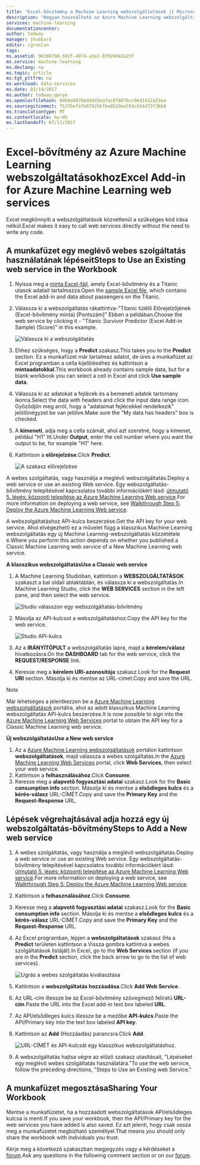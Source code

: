 ```yaml
---
title: "Excel-bővítmény a Machine Learning webszolgáltatások |} Microsoft Docs"
description: "Hogyan használható az Azure Machine Learning webszolgáltatások közvetlenül az Excel programban programozás nélkül."
services: machine-learning
documentationcenter: 
author: tedway
manager: jhubbard
editor: cgronlun
tags: 
ms.assetid: 9618079d-502f-4974-a3e2-8f924042a23f
ms.service: machine-learning
ms.devlang: na
ms.topic: article
ms.tgt_pltfrm: na
ms.workload: data-services
ms.date: 03/14/2017
ms.author: tedway;garye
ms.openlocfilehash: 0d60dd87bbdd4d3eafac0f8876cc9e41412a53ea
ms.sourcegitcommit: f537befafb079256fba0529ee554c034d73f36b0
ms.translationtype: MT
ms.contentlocale: hu-HU
ms.lasthandoff: 07/11/2017
---
```

# <a name="excel-add-in-for-azure-machine-learning-web-services"></a><span data-ttu-id="8e77a-103">Excel-bővítmény az Azure Machine Learning webszolgáltatásokhoz</span><span class="sxs-lookup"><span data-stu-id="8e77a-103">Excel Add-in for Azure Machine Learning web services</span></span>
<span data-ttu-id="8e77a-104">Excel megkönnyíti a webszolgáltatások közvetlenül a szükséges kód írása nélkül.</span><span class="sxs-lookup"><span data-stu-id="8e77a-104">Excel makes it easy to call web services directly without the need to write any code.</span></span>

## <a name="steps-to-use-an-existing-web-service-in-the-workbook"></a><span data-ttu-id="8e77a-105">A munkafüzet egy meglévő webes szolgáltatás használatának lépéseit</span><span class="sxs-lookup"><span data-stu-id="8e77a-105">Steps to Use an Existing web service in the Workbook</span></span>

1. <span data-ttu-id="8e77a-106">Nyissa meg a [minta Excel-fájl](http://aka.ms/amlexcel-sample-2), amely Excel-bővítmény és a Titanic utasok adatait tartalmazza.</span><span class="sxs-lookup"><span data-stu-id="8e77a-106">Open the [sample Excel file](http://aka.ms/amlexcel-sample-2), which contains the Excel add-in and data about passengers on the Titanic.</span></span>
2. <span data-ttu-id="8e77a-107">Válassza ki a webszolgáltatás rákattintva-"Titanic túlélő Előrejelzőjének (Excel-bővítmény minta) [Pontszám]" Ebben a példában.</span><span class="sxs-lookup"><span data-stu-id="8e77a-107">Choose the web service by clicking it - "Titanic Survivor Predictor (Excel Add-in Sample) [Score]" in this example.</span></span>
   
    ![Válassza ki a webszolgáltatás][01]
3. <span data-ttu-id="8e77a-109">Ehhez szükséges, hogy a **Predict** szakasz.</span><span class="sxs-lookup"><span data-stu-id="8e77a-109">This takes you to the **Predict** section.</span></span>  <span data-ttu-id="8e77a-110">Ez a munkafüzet már tartalmaz adatot, de üres a munkafüzet az Excel programban a cella kijelöléséhez és kattintson a **mintaadatokkal**.</span><span class="sxs-lookup"><span data-stu-id="8e77a-110">This workbook already contains sample data, but for a blank workbook you can select a cell in Excel and click **Use sample data**.</span></span>
4. <span data-ttu-id="8e77a-111">Válassza ki az adatokat a fejlécek és a bemeneti adatok tartomány ikonra.</span><span class="sxs-lookup"><span data-stu-id="8e77a-111">Select the data with headers and click the input data range icon.</span></span>  <span data-ttu-id="8e77a-112">Győződjön meg arról, hogy a "adataimat fejlécekkel rendelkezik" jelölőnégyzet be van jelölve.</span><span class="sxs-lookup"><span data-stu-id="8e77a-112">Make sure the "My data has headers" box is checked.</span></span>
5. <span data-ttu-id="8e77a-113">A **kimeneti**, adja meg a cella számát, ahol azt szeretné, hogy a kimenet, például "H1" Itt.</span><span class="sxs-lookup"><span data-stu-id="8e77a-113">Under **Output**, enter the cell number where you want the output to be, for example "H1" here.</span></span>
6. <span data-ttu-id="8e77a-114">Kattintson a **előrejelzése**.</span><span class="sxs-lookup"><span data-stu-id="8e77a-114">Click **Predict**.</span></span>
   
    ![A szakasz előrejelzése][02]

<span data-ttu-id="8e77a-116">A webes szolgáltatás, vagy használja a meglévő webszolgáltatás.</span><span class="sxs-lookup"><span data-stu-id="8e77a-116">Deploy a web service or use an existing Web service.</span></span> <span data-ttu-id="8e77a-117">Egy webszolgáltatás-bővítmény telepítésével kapcsolatos további információkért lásd: [útmutató 5. lépés: központi telepítése az Azure Machine Learning Web service](machine-learning-walkthrough-5-publish-web-service.md).</span><span class="sxs-lookup"><span data-stu-id="8e77a-117">For more information on deploying a web service, see [Walkthrough Step 5: Deploy the Azure Machine Learning Web service](machine-learning-walkthrough-5-publish-web-service.md).</span></span>

<span data-ttu-id="8e77a-118">A webszolgáltatáshoz API-kulcs beszerzése.</span><span class="sxs-lookup"><span data-stu-id="8e77a-118">Get the API key for your web service.</span></span> <span data-ttu-id="8e77a-119">Ahol elvégezhető ez a művelet függ a klasszikus Machine Learning webszolgáltatás egy új Machine Learning-webszolgáltatás közzététele e.</span><span class="sxs-lookup"><span data-stu-id="8e77a-119">Where you perform this action depends on whether you published a Classic Machine Learning web service of a New Machine Learning web service.</span></span>

<span data-ttu-id="8e77a-120">**A klasszikus webszolgáltatás**</span><span class="sxs-lookup"><span data-stu-id="8e77a-120">**Use a Classic web service**</span></span> 

1. <span data-ttu-id="8e77a-121">A Machine Learning Studióban, kattintson a **WEBSZOLGÁLTATÁSOK** szakaszt a bal oldali ablaktáblán, és válassza ki a webszolgáltatás.</span><span class="sxs-lookup"><span data-stu-id="8e77a-121">In Machine Learning Studio, click the **WEB SERVICES** section in the left pane, and then select the web service.</span></span>
   
    ![Studio válasszon egy webszolgáltatás-bővítmény][04]
2. <span data-ttu-id="8e77a-123">Másolja az API-kulcsot a webszolgáltatáshoz.</span><span class="sxs-lookup"><span data-stu-id="8e77a-123">Copy the API key for the web service.</span></span>
   
    ![Studio API-kulcs][05]
3. <span data-ttu-id="8e77a-125">Az a **IRÁNYÍTÓPULT** a webszolgáltatás lapra, majd a **kérelem/válasz** hivatkozásra.</span><span class="sxs-lookup"><span data-stu-id="8e77a-125">On the **DASHBOARD** tab for the web service, click the **REQUEST/RESPONSE** link.</span></span>
4. <span data-ttu-id="8e77a-126">Keresse meg a **kérelem URI-azonosítója** szakasz.</span><span class="sxs-lookup"><span data-stu-id="8e77a-126">Look for the **Request URI** section.</span></span>  <span data-ttu-id="8e77a-127">Másolja ki és mentse az URL-címet.</span><span class="sxs-lookup"><span data-stu-id="8e77a-127">Copy and save the URL.</span></span>

> [!NOTE]
> <span data-ttu-id="8e77a-128">Már lehetséges a jelentkezzen be a [Azure Machine Learning webszolgáltatások](https://services.azureml.net) portálra, ahol az adott klasszikus Machine Learning webszolgáltatás API-kulcs beszerzése.</span><span class="sxs-lookup"><span data-stu-id="8e77a-128">It is now possible to sign into the [Azure Machine Learning Web Services](https://services.azureml.net) portal to obtain the API key for a Classic Machine Learning web service.</span></span>
> 
> 

<span data-ttu-id="8e77a-129">**Új webszolgáltatás**</span><span class="sxs-lookup"><span data-stu-id="8e77a-129">**Use a New web service**</span></span>

1. <span data-ttu-id="8e77a-130">Az a [Azure Machine Learning webszolgáltatások](https://services.azureml.net) portálon kattintson **webszolgáltatások**, majd válassza a webes szolgáltatás.</span><span class="sxs-lookup"><span data-stu-id="8e77a-130">In the [Azure Machine Learning Web Services](https://services.azureml.net) portal, click **Web Services**, then select your web service.</span></span> 
2. <span data-ttu-id="8e77a-131">Kattintson a **felhasználásához**.</span><span class="sxs-lookup"><span data-stu-id="8e77a-131">Click **Consume**.</span></span>
3. <span data-ttu-id="8e77a-132">Keresse meg a **alapvető fogyasztási adatai** szakasz.</span><span class="sxs-lookup"><span data-stu-id="8e77a-132">Look for the **Basic consumption info** section.</span></span> <span data-ttu-id="8e77a-133">Másolja ki és mentse a **elsődleges kulcs** és a **kérés-válasz** URL-CÍMÉT.</span><span class="sxs-lookup"><span data-stu-id="8e77a-133">Copy and save the **Primary Key** and the **Request-Response** URL.</span></span>

## <a name="steps-to-add-a-new-web-service"></a><span data-ttu-id="8e77a-134">Lépések végrehajtásával adja hozzá egy új webszolgáltatás-bővítmény</span><span class="sxs-lookup"><span data-stu-id="8e77a-134">Steps to Add a New web service</span></span>

1. <span data-ttu-id="8e77a-135">A webes szolgáltatás, vagy használja a meglévő webszolgáltatás.</span><span class="sxs-lookup"><span data-stu-id="8e77a-135">Deploy a web service or use an existing Web service.</span></span> <span data-ttu-id="8e77a-136">Egy webszolgáltatás-bővítmény telepítésével kapcsolatos további információkért lásd: [útmutató 5. lépés: központi telepítése az Azure Machine Learning Web service](machine-learning-walkthrough-5-publish-web-service.md).</span><span class="sxs-lookup"><span data-stu-id="8e77a-136">For more information on deploying a web service, see [Walkthrough Step 5: Deploy the Azure Machine Learning Web service](machine-learning-walkthrough-5-publish-web-service.md).</span></span>
2. <span data-ttu-id="8e77a-137">Kattintson a **felhasználásához**.</span><span class="sxs-lookup"><span data-stu-id="8e77a-137">Click **Consume**.</span></span>
3. <span data-ttu-id="8e77a-138">Keresse meg a **alapvető fogyasztási adatai** szakasz.</span><span class="sxs-lookup"><span data-stu-id="8e77a-138">Look for the **Basic consumption info** section.</span></span> <span data-ttu-id="8e77a-139">Másolja ki és mentse a **elsődleges kulcs** és a **kérés-válasz** URL-CÍMÉT.</span><span class="sxs-lookup"><span data-stu-id="8e77a-139">Copy and save the **Primary Key** and the **Request-Response** URL.</span></span>
4. <span data-ttu-id="8e77a-140">Az Excel programban, lépjen a **webszolgáltatások** szakasz (Ha a **Predict** területen kattintson a Vissza gombra kattintva a webes szolgáltatások listáját).</span><span class="sxs-lookup"><span data-stu-id="8e77a-140">In Excel, go to the **Web Services** section (if you are in the **Predict** section, click the back arrow to go to the list of web services).</span></span>
   
    ![Ugrás a webes szolgáltatás kiválasztása][03]
5. <span data-ttu-id="8e77a-142">Kattintson a **webszolgáltatás hozzáadása**.</span><span class="sxs-lookup"><span data-stu-id="8e77a-142">Click **Add Web Service**.</span></span>
6. <span data-ttu-id="8e77a-143">Az URL-cím illessze be az Excel-bővítmény szövegmező feliratú **URL-cím**.</span><span class="sxs-lookup"><span data-stu-id="8e77a-143">Paste the URL into the Excel add-in text box labeled **URL**.</span></span>
7. <span data-ttu-id="8e77a-144">Az API/elsődleges kulcs illessze be a mezőbe **API-kulcs**.</span><span class="sxs-lookup"><span data-stu-id="8e77a-144">Paste the API/Primary key into the text box labeled **API key**.</span></span>
8. <span data-ttu-id="8e77a-145">Kattintson az **Add** (Hozzáadás) parancsra.</span><span class="sxs-lookup"><span data-stu-id="8e77a-145">Click **Add**.</span></span>
   
    ![URL-CÍMÉT és API-kulcsát egy klasszikus webszolgáltatáshoz.][06]
9. <span data-ttu-id="8e77a-147">A webszolgáltatás hajtsa végre az előző szakasz utasításait, "Lépéseket egy meglévő webes szolgáltatás használatára."</span><span class="sxs-lookup"><span data-stu-id="8e77a-147">To use the web service, follow the preceding directions, "Steps to Use an Existing web Service."</span></span>

## <a name="sharing-your-workbook"></a><span data-ttu-id="8e77a-148">A munkafüzet megosztása</span><span class="sxs-lookup"><span data-stu-id="8e77a-148">Sharing Your Workbook</span></span>
<span data-ttu-id="8e77a-149">Mentse a munkafüzetet, ha a hozzáadott webszolgáltatások API/elsődleges kulcsa is menti.</span><span class="sxs-lookup"><span data-stu-id="8e77a-149">If you save your workbook, then the API/Primary key for the web services you have added is also saved.</span></span> <span data-ttu-id="8e77a-150">Ez azt jelenti, hogy csak ossza meg a munkafüzetet megbízható személlyel.</span><span class="sxs-lookup"><span data-stu-id="8e77a-150">That means you should only share the workbook with individuals you trust.</span></span>

<span data-ttu-id="8e77a-151">Kérje meg a következő szakaszban megjegyzés vagy a kérdéseket a [fórum](http://go.microsoft.com/fwlink/?LinkID=403669&clcid=0x409).</span><span class="sxs-lookup"><span data-stu-id="8e77a-151">Ask any questions in the following comment section or on our [forum](http://go.microsoft.com/fwlink/?LinkID=403669&clcid=0x409).</span></span>

[01]: ./media/machine-learning-excel-add-in-for-web-services/image1.png
[02]: ./media/machine-learning-excel-add-in-for-web-services/image2.png
[03]: ./media/machine-learning-excel-add-in-for-web-services/image3.png
[04]: ./media/machine-learning-excel-add-in-for-web-services/image4.png
[05]: ./media/machine-learning-excel-add-in-for-web-services/image5.png
[06]: ./media/machine-learning-excel-add-in-for-web-services/image6.png
